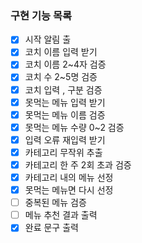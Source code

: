 ### 구현 기능 목록
- [x] 시작 알림 출
- [x] 코치 이름 입력 받기
- [x] 코치 이름 2~4자 검증
- [x] 코치 수 2~5명 검증
- [x] 코치 입력 , 구분 검증
- [x] 못먹는 메뉴 입력 받기
- [x] 못먹는 메뉴 이름 검증
- [x] 못먹는 메뉴 수량 0~2 검증
- [x] 입력 오류 재입력 받기
- [x] 카테고리 무작위 추출
- [x] 카테고리 한 주 2회 초과 검증
- [x] 카테고리 내의 메뉴 선정
- [x] 못먹는 메뉴면 다시 선정
- [ ] 중복된 메뉴 검증
- [ ] 메뉴 추천 결과 출력
- [x] 완료 문구 출력